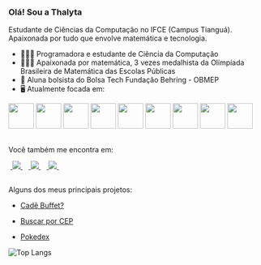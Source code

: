 ### Olá! Sou a Thalyta

Estudante de Ciências da Computação no IFCE (Campus Tianguá). Apaixonada por tudo que envolve matemática e tecnologia.
- 👩🏻‍💻 Programadora e estudante de Ciência da Computação
- 👩🏻‍🎓 Apaixonada por matemática, 3 vezes medalhista da Olimpíada Brasileira de Matemática das Escolas Públicas
- 📖 Aluna bolsista do Bolsa Tech Fundação Behring - OBMEP
- 🖥 Atualmente focada em:
<div style='display: inline'>
  <img width='50' height='50' src="https://cdn.jsdelivr.net/gh/devicons/devicon@latest/icons/ruby/ruby-original-wordmark.svg" />   
  <img width='50' height='50' src="https://cdn.jsdelivr.net/gh/devicons/devicon@latest/icons/rails/rails-plain-wordmark.svg" />
  <img width='50' height='50' src="https://cdn.jsdelivr.net/gh/devicons/devicon/icons/html5/html5-original.svg" />
  <img width='50' height='50' src="https://cdn.jsdelivr.net/gh/devicons/devicon/icons/css3/css3-original.svg" />
  <img width='50' height='50' src="https://cdn.jsdelivr.net/gh/devicons/devicon@latest/icons/bootstrap/bootstrap-original.svg" />
  <img width='50' height='50' src="https://cdn.jsdelivr.net/gh/devicons/devicon/icons/javascript/javascript-original.svg" />
  <img width='50' height='50' src="https://cdn.jsdelivr.net/gh/devicons/devicon@latest/icons/vuejs/vuejs-original.svg" />
  <img width='50' height='50' src='https://cdn.jsdelivr.net/gh/devicons/devicon/icons/c/c-original.svg' />
  <img width='50' height='50' src='https://cdn.jsdelivr.net/gh/devicons/devicon/icons/java/java-original-wordmark.svg' />
              
</div>

##
Você também me encontra em:

&nbsp;<a href="https://www.linkedin.com/in/thalytalima211">
  <img src="https://img.shields.io/badge/linkedin-%230077B5.svg?style=for-the-badge&logo=linkedin&logoColor=white">
</a>&nbsp;
&nbsp;<a href="https://www.instagram.com/thaalyta_lima/">
  <img src="https://img.shields.io/badge/Instagram-%23E4405F.svg?style=for-the-badge&logo=Instagram&logoColor=white">
</a>&nbsp;
&nbsp;<a href="https://thalytalima211@gmail.com">
  <img src="https://img.shields.io/badge/Gmail-D14836?style=for-the-badge&logo=gmail&logoColor=white">
</a>&nbsp;

##
Alguns dos meus principais projetos:

- <a href="https://github.com/thalytalima211/cade-buffet">
  Cadê Buffet?
</a>

- <a href="https://github.com/thalytalima211/busca-cep">
  Buscar por CEP
</a>
 
- <a href="https://github.com/thalytalima211/js-developer-pokedex">
  Pokedex
</a>

![Top Langs](https://github-readme-stats-git-masterrstaa-rickstaa.vercel.app/api/top-langs/?username=thalytalima211&layout=compact&bg_color=000&border_color=30A3DC&title_color=E94D5F&text_color=FFF)




          
